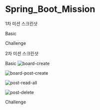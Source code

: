 # Spring_Boot_Mission
1차 미션 스크린샷

Basic

Challenge

2차 미션 스크린샷

Basic
![board-create](https://user-images.githubusercontent.com/65766105/155077058-93adefec-f02d-4143-ab01-9b4b9047e415.JPG)

![board-post-create](https://user-images.githubusercontent.com/65766105/155077083-ac1e3ebf-86fb-47a2-9585-f261d6c84e00.JPG)

![post-read-all](https://user-images.githubusercontent.com/65766105/155077096-dfa19126-38df-4bac-a58e-a9aa43910ca4.JPG)

![post-delete](https://user-images.githubusercontent.com/65766105/155077108-06a5c461-8e4d-4218-ad8a-4a8bc7d8c5e6.JPG)



Challenge
